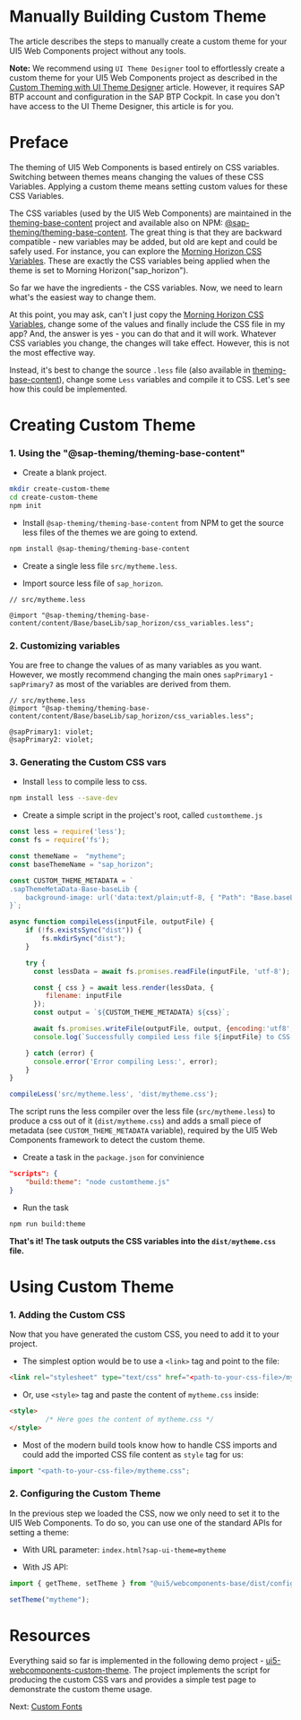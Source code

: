 # Manually Building Custom Theme

The article describes the steps to manually create a custom theme for your UI5 Web Components project without any tools.

<b>Note:</b>  We recommend using `UI Theme Designer` tool to effortlessly create a custom theme for your UI5 Web Components project as described in the [Custom Theming with UI Theme Designer](./02-theme.md) article.
However, it requires SAP BTP account and configuration in the SAP BTP Cockpit. In case you don't have access to the UI Theme Designer, this article is for you.


# Preface

The theming of UI5 Web Components is based entirely on CSS variables. Switching between themes means changing the values of these CSS Variables. Applying a custom theme means setting custom values for these CSS Variables.

The CSS variables (used by the UI5 Web Components) are maintained in the [theming-base-content](https://github.com/SAP/theming-base-content) project and available also on NPM: [@sap-theming/theming-base-content](https://www.npmjs.com/package/@sap-theming/theming-base-content). The great thing is that they are backward compatible - new variables may be added, but old are kept and could be safely used.
For instance, you can explore the [Morning Horizon CSS Variables](https://github.com/SAP/theming-base-content/blob/master/content/Base/baseLib/sap_horizon/css_variables.css). These are exactly the CSS variables being applied when the theme is set to Morning Horizon("sap_horizon").

So far we have the ingredients - the CSS variables. Now, we need to learn what's the easiest way to change them.

At this point, you may ask, can't I just copy the [Morning Horizon CSS Variables](https://github.com/SAP/theming-base-content/blob/master/content/Base/baseLib/sap_horizon/css_variables.css), 
change some of the values and finally include the CSS file in my app? And, the answer is yes - you can do that and it will work. Whatever CSS variables you change, the changes will take effect. However, this is not the most effective way.

Instead, it's best to change the source `.less` file (also available in [theming-base-content](https://github.com/SAP/theming-base-content/blob/master/content/Base/baseLib/sap_horizon/css_variables.less)), change some `Less` variables and compile it to CSS. Let's see how this could be implemented.

# Creating Custom Theme


### 1. Using the "@sap-theming/theming-base-content"

- Create a blank project.

```bash
mkdir create-custom-theme
cd create-custom-theme
npm init
```

- Install `@sap-theming/theming-base-content` from NPM to get the source less files of the themes we are going to extend.
```bash
npm install @sap-theming/theming-base-content
```

- Create a single less file `src/mytheme.less`.

- Import source less file of `sap_horizon`.

```less
// src/mytheme.less

@import "@sap-theming/theming-base-content/content/Base/baseLib/sap_horizon/css_variables.less";
```

### 2. Customizing variables

You are free to change the values of as many variables as you want.
However, we mostly recommend changing the main ones `sapPrimary1` - `sapPrimary7` as most of the variables are derived from them.

```less
// src/mytheme.less
@import "@sap-theming/theming-base-content/content/Base/baseLib/sap_horizon/css_variables.less";

@sapPrimary1: violet;
@sapPrimary2: violet;
```

### 3. Generating the Custom CSS vars

- Install `less` to compile less to css.

```bash
npm install less --save-dev
```

- Create a simple script in the project's root, called `customtheme.js`

```js
const less = require('less');
const fs = require('fs');

const themeName =  "mytheme";
const baseThemeName = "sap_horizon";

const CUSTOM_THEME_METADATA = `
.sapThemeMetaData-Base-baseLib {
	background-image: url('data:text/plain;utf-8, { "Path": "Base.baseLib.${themeName}.css_variables", "Extends": ["${baseThemeName}","baseTheme"]}');
}`;

async function compileLess(inputFile, outputFile) {
	if (!fs.existsSync("dist")) {
		fs.mkdirSync("dist");
	}

    try {
      const lessData = await fs.promises.readFile(inputFile, 'utf-8');

      const { css } = await less.render(lessData, {
         filename: inputFile
      });
      const output = `${CUSTOM_THEME_METADATA} ${css}`;

      await fs.promises.writeFile(outputFile, output, {encoding:'utf8',flag:'w'});
      console.log(`Successfully compiled Less file ${inputFile} to CSS file ${outputFile}`);

    } catch (error) {
      console.error('Error compiling Less:', error);
    }
}

compileLess('src/mytheme.less', 'dist/mytheme.css');
```


The script runs the less compiler over the less file (`src/mytheme.less`) to produce a css out of it (`dist/mytheme.css`)
and adds a small piece of metadata (see `CUSTOM_THEME_METADATA` variable), required by the UI5 Web Components framework to detect the custom theme.


- Create a task in the `package.json` for convinience
```json
"scripts": {
    "build:theme": "node customtheme.js"
}
```

- Run the task
```bash
npm run build:theme
```


**That's it! The task outputs the CSS variables into the `dist/mytheme.css` file.**


# Using Custom Theme


### 1. Adding the Custom CSS
Now that you have generated the custom CSS, you need to add it to your project.

- The simplest option would be to use a `<link>` tag and point to the file:

```html
<link rel="stylesheet" type="text/css" href="<path-to-your-css-file>/mytheme.css">
```

- Or, use `<style>` tag and paste the content of `mytheme.css` inside:
```html
<style>
         /* Here goes the content of mytheme.css */
</style>
```

- Most of the modern build tools know how to handle CSS imports and could add the imported CSS file content as `style` tag for us:

```ts
import "<path-to-your-css-file>/mytheme.css";
```


### 2. Configuring the Custom Theme

In the previous step we loaded the CSS, now we only need to set it to the UI5 Web Components.
To do so, you can use one of the standard APIs for setting a theme:

- With URL parameter: `index.html?sap-ui-theme=mytheme`

- With JS API:
```ts
import { getTheme, setTheme } from "@ui5/webcomponents-base/dist/config/Theme.js";

setTheme("mytheme");
```

# Resources

Everything said so far is implemented in the following demo project - [ui5-webcomponents-custom-theme](https://github.com/ilhan007/ui5-webcomponents-custom-theme/).
The project implements the script for producing the custom CSS vars and provides a simple test page to demonstrate the custom theme usage.

Next: [Custom Fonts](./04-fonts.md)
